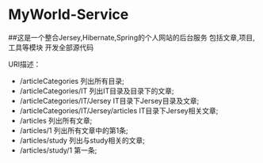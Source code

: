 # MyWorld-Service
##这是一个整合Jersey,Hibernate,Spring的个人网站的后台服务
 包括文章,项目,工具等模块
 开发全部源代码
 
URI描述：

*   /articleCategories 列出所有目录;
*   /articleCategories/IT 列出IT目录及目录下的文章;
*   /articleCategories/IT/Jersey IT目录下Jersey目录及文章;
*   /articleCategories/IT/Jersey/articles  IT目录下Jersey相关文章;
*   /articles 列出所有文章;
*   /articles/1 列出所有文章中的第1条;
*   /articles/study 列出与study相关的文章;
*   /articles/study/1 第一条;
